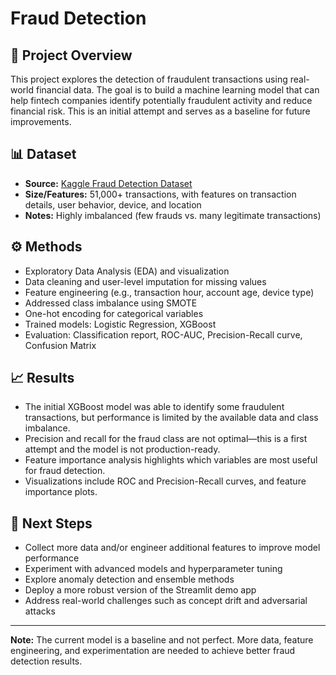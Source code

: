 
# Fraud Detection

## 📌 Project Overview
This project explores the detection of fraudulent transactions using real-world financial data. The goal is to build a machine learning model that can help fintech companies identify potentially fraudulent activity and reduce financial risk. This is an initial attempt and serves as a baseline for future improvements.

## 📊 Dataset
- **Source:** [Kaggle Fraud Detection Dataset](https://www.kaggle.com/datasets/ranjitmandal/fraud-detection-dataset-csv/data)
- **Size/Features:** 51,000+ transactions, with features on transaction details, user behavior, device, and location
- **Notes:** Highly imbalanced (few frauds vs. many legitimate transactions)

## ⚙️ Methods
- Exploratory Data Analysis (EDA) and visualization
- Data cleaning and user-level imputation for missing values
- Feature engineering (e.g., transaction hour, account age, device type)
- Addressed class imbalance using SMOTE
- One-hot encoding for categorical variables
- Trained models: Logistic Regression, XGBoost
- Evaluation: Classification report, ROC-AUC, Precision-Recall curve, Confusion Matrix

## 📈 Results
- The initial XGBoost model was able to identify some fraudulent transactions, but performance is limited by the available data and class imbalance.
- Precision and recall for the fraud class are not optimal—this is a first attempt and the model is not production-ready.
- Feature importance analysis highlights which variables are most useful for fraud detection.
- Visualizations include ROC and Precision-Recall curves, and feature importance plots.

## 🚀 Next Steps
- Collect more data and/or engineer additional features to improve model performance
- Experiment with advanced models and hyperparameter tuning
- Explore anomaly detection and ensemble methods
- Deploy a more robust version of the Streamlit demo app
- Address real-world challenges such as concept drift and adversarial attacks

---

**Note:** The current model is a baseline and not perfect. More data, feature engineering, and experimentation are needed to achieve better fraud detection results.
